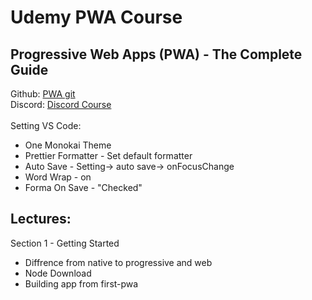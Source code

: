 

<h1> Udemy PWA Course </h1>
<h2> Progressive Web Apps (PWA) - The Complete Guide </h2>

<span>
Github:
<a href="https://github.com/vinipachecov/pwa-maximillian"> PWA git </a>
</span>
<span>
<br>
Discord:
<a href="https://academind.com/community/">Discord Course </a>  
</span>

<br>
<br>
<span>
Setting VS Code:
<ul>
  <li>One Monokai Theme</li> 
  <li>Prettier Formatter - Set default formatter</li>
  <li>Auto Save - Setting-> auto save-> onFocusChange</li>
  <li>Word Wrap - on</li>
  <li>Forma On Save - "Checked"</li>
</ul>
</span>

<h2>Lectures: </h2>
Section 1 - Getting Started
<br>
<ul>
  <li>Diffrence from native to progressive and web</li>
  <li>Node Download</li>
  <li>Building app from first-pwa</li>
</ul>
